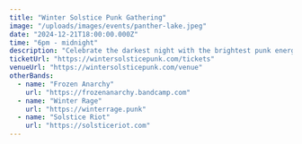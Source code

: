 ```yaml
---
title: "Winter Solstice Punk Gathering"
image: "/uploads/images/events/panther-lake.jpeg"
date: "2024-12-21T18:00:00.000Z"
time: "6pm - midnight"
description: "Celebrate the darkest night with the brightest punk energy. Indoor venue with heaters, hot cider, and cold punk rock. Bring blankets for the outdoor fire pit between sets."
ticketUrl: "https://wintersolsticepunk.com/tickets"
venueUrl: "https://wintersolsticepunk.com/venue"
otherBands:
  - name: "Frozen Anarchy"
    url: "https://frozenanarchy.bandcamp.com"
  - name: "Winter Rage"
    url: "https://winterrage.punk"
  - name: "Solstice Riot"
    url: "https://solsticeriot.com"
---
```

